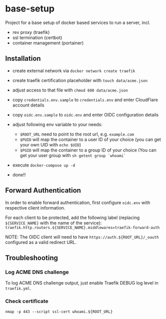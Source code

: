 # base-setup

Project for a base setup of docker based services to run a server, incl.

- rev proxy (traefik)
- ssl termination (certbot)
- container management (portainer)

## Installation

- create external network via `docker network create traefik`
- create traefik certification placeholder with `touch data/acme.json`
- adjust access to that file with `chmod 600 data/acme.json`

- copy `credentials.env.sample` to `credentials.env` and enter CloudFlare account details
- copy `oidc.env.sample` to `oidc.env` and enter OIDC configuration details
- adjust following env variable to your needs:
  - `$ROOT_URL` need to point to the root url, e.g. `example.com`
  - `$PUID` will map the container to a user ID of your choice (you can get your own UID with `echo $UID`)
  - `$PGID` will map the container to a group ID of your choice (You can get your user group with
  `` sh getent group `whoami` ``
- execute `docker-compose up -d`
- done!!

## Forward Authentication

In order to enable forward authentication, first configure `oidc.env` with respective client information.

For each client to be protected, add the following label (replacing `${SERVICE_NAME}` with the name of the service):
`traefik.http.routers.${SERVICE_NAME}.middlewares=traefik-forward-auth`

NOTE: The OIDC client will need to have `https://auth.${ROOT_URL}/_oauth` configured as a valid redirect URL.

## Troubleshooting

### Log ACME DNS challenge

To log ACME DNS challenge output, just enable Traefik DEBUG log level in `traefik.yml`.

### Check certificate

`nmap -p 443 --script ssl-cert whoami.${ROOT_URL}`
